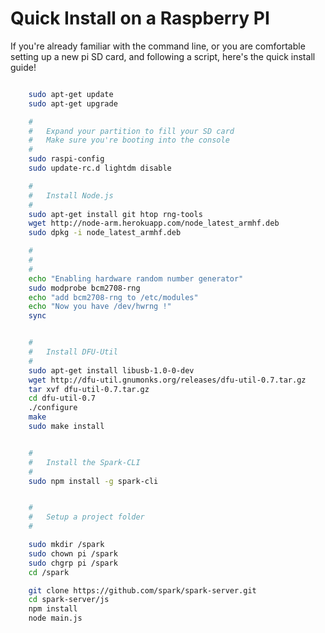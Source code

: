 
Quick Install on a Raspberry PI
=======================================

If you're already familiar with the command line, or you are comfortable setting up a new pi SD card, and following a script, here's the quick install guide!


```sh

	sudo apt-get update
	sudo apt-get upgrade

	#
	#	Expand your partition to fill your SD card
	#	Make sure you're booting into the console 
	#
	sudo raspi-config
	sudo update-rc.d lightdm disable

	#
	#	Install Node.js
	#
	sudo apt-get install git htop rng-tools
	wget http://node-arm.herokuapp.com/node_latest_armhf.deb
	sudo dpkg -i node_latest_armhf.deb

	#
	#
	#
	echo "Enabling hardware random number generator"
	sudo modprobe bcm2708-rng
	echo "add bcm2708-rng to /etc/modules"
	echo "Now you have /dev/hwrng !"
	sync


	#
	#	Install DFU-Util
	#
	sudo apt-get install libusb-1.0-0-dev
	wget http://dfu-util.gnumonks.org/releases/dfu-util-0.7.tar.gz
	tar xvf dfu-util-0.7.tar.gz
	cd dfu-util-0.7
	./configure
	make
	sudo make install


	#
	#	Install the Spark-CLI
	#
	sudo npm install -g spark-cli


	#
	#	Setup a project folder
	#

	sudo mkdir /spark
	sudo chown pi /spark
	sudo chgrp pi /spark
	cd /spark

	git clone https://github.com/spark/spark-server.git
	cd spark-server/js
	npm install
	node main.js
```
